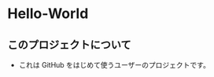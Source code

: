 Hello-World
===========


このプロジェクトについて
-----------------------------
* これは GitHub をはじめて使うユーザーのプロジェクトです。
